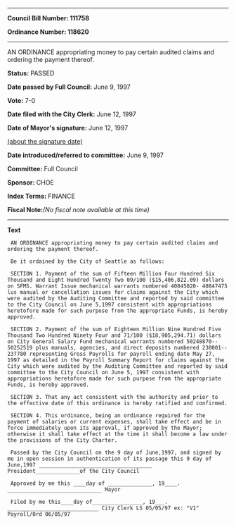 

********

**Council Bill Number: 111758**
   
**Ordinance Number: 118620**
********

 AN ORDINANCE appropriating money to pay certain audited claims and ordering the payment thereof.

**Status:** PASSED
   
**Date passed by Full Council:** June 9, 1997
   
**Vote:** 7-0
   
**Date filed with the City Clerk:** June 12, 1997
   
**Date of Mayor's signature:** June 12, 1997
   
[(about the signature date)](/~public/approvaldate.htm)
   
   
   
**Date introduced/referred to committee:** June 9, 1997
   
**Committee:** Full Council
   
**Sponsor:** CHOE
   
   
**Index Terms:** FINANCE

**Fiscal Note:**_(No fiscal note available at this time)_

********

**Text**
   
```
 AN ORDINANCE appropriating money to pay certain audited claims and ordering the payment thereof.

 Be it ordained by the City of Seattle as follows:

 SECTION 1. Payment of the sum of Fifteen Million Four Hundred Six Thousand and Eight Hundred Twenty Two 09/100 ($15,406,822.09) dollars on SFMS. Warrant Issue mechanical warrants numbered 40845020- 40847475 lus manual or cancellation issues for claims against the City which were audited by the Auditing Committee and reported by said committee to the City Council on June 5,1997 consistent with appropriations heretofore made for such purpose from the appropriate Funds, is hereby approved.

 SECTION 2. Payment of the sum of Eighteen Million Nine Hundred Five Thousand Two Hundred Ninety Four and 71/100 ($18,905,294.71) dollars on City General Salary Fund mechanical warrants numbered 50248870-- 50252519 plus manuals, agencies, and direct deposits numbered 230001-- 237780 representing Gross Payrolls for payroll ending date May 27, 1997 as detailed in the Payroll Summary Report for claims against the City which were audited by the Auditing Committee and reported by said committee to the City Council on June 5, 1997 consistent with appropriations heretofore made for such purpose from the appropriate Funds, is hereby approved.

 SECTION 3. That any act consistent with the authority and prior to the effective date of this ordinance is hereby ratified and confirmed.

 SECTION 4. This ordinance, being an ordinance required for the payment of salaries or current expenses, shall take effect and be in force immediately upon its approval, if approved by the Mayor; otherwise it shall take effect at the time it shall become a law under the provisions of the City Charter.

 Passed by the City Council on the 9 day of June,1997, and signed by me in open session in authentication of its passage this 9 day of June,1997 ____________________________________ President______________of the City Council

 Approved by me this ____day of ______________, 19____. ______________________________ Mayor

 Filed by me this____day of________________, 19___. _____________________________ City Clerk LS 05/05/97 ex: "V1" Payroll/0rd 06/05/97

```
